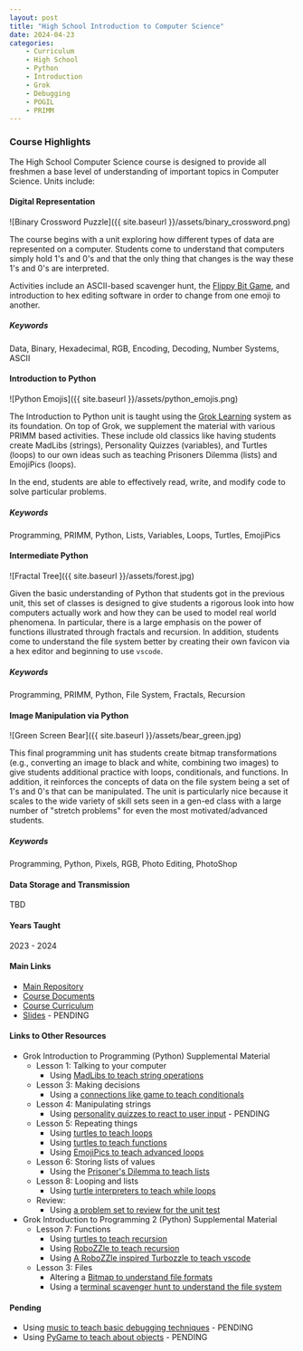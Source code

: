 ```yaml
---
layout: post
title: "High School Introduction to Computer Science"
date: 2024-04-23
categories:
    - Curriculum
    - High School
    - Python
    - Introduction
    - Grok
    - Debugging
    - POGIL
    - PRIMM
---
```


### Course Highlights

The High School Computer Science course is designed to provide all freshmen
a base level of understanding of important topics in Computer Science. Units
include:

#### Digital Representation

![Binary Crossword Puzzle]({{ site.baseurl }}/assets/binary_crossword.png)

The course begins with a unit exploring how different types of data are
represented on a computer. Students come to understand that computers simply
hold 1's and 0's and that the only thing that changes is the way these 1's and
0's are interpreted.

Activities include an ASCII-based scavenger hunt, the
[Flippy Bit Game](https://flippybitandtheattackofthehexadecimalsfrombase16.com/),
and introduction to hex editing software in order to change from one emoji to
another.

##### Keywords

Data, Binary, Hexadecimal, RGB, Encoding, Decoding, Number Systems, ASCII

#### Introduction to Python

![Python Emojis]({{ site.baseurl }}/assets/python_emojis.png)

The Introduction to Python unit is taught using the [Grok Learning](https://groklearning.com)
system as its foundation. On top of Grok, we supplement the material with
various PRIMM based activities. These include old classics like having students
create MadLibs (strings), Personality Quizzes (variables), and Turtles (loops)
to our own ideas such as teaching Prisoners Dilemma (lists) and EmojiPics
(loops).

In the end, students are able to effectively read, write, and modify code to
solve particular problems.

##### Keywords

Programming, PRIMM, Python, Lists, Variables, Loops, Turtles, EmojiPics

#### Intermediate Python

![Fractal Tree]({{ site.baseurl }}/assets/forest.jpg)

Given the basic understanding of Python that students got in the previous unit,
this set of classes is designed to give students a rigorous look into how
computers actually work and how they can be used to model real world phenomena.
In particular, there is a large emphasis on the power of functions illustrated
through fractals and recursion. In addition, students come to understand the
file system better by creating their own favicon via a hex editor and beginning
to use `vscode`.

##### Keywords

Programming, PRIMM, Python, File System, Fractals, Recursion

#### Image Manipulation via Python

![Green Screen Bear]({{ site.baseurl }}/assets/bear_green.jpg)

This final programming unit has students create bitmap transformations (e.g.,
converting an image to black and white, combining two images) to give students
additional practice with loops, conditionals, and functions. In addition, it
reinforces the concepts of data on the file system being a set of 1's and 0's
that can be manipulated. The unit is particularly nice because it scales to
the wide variety of skill sets seen in a gen-ed class with a large number of
"stretch problems" for even the most motivated/advanced students.

##### Keywords

Programming, Python, Pixels, RGB, Photo Editing, PhotoShop

#### Data Storage and Transmission

TBD

#### Years Taught

2023 - 2024

#### Main Links

- [Main Repository](https://github.com/holycrap872/HSIntroToCS)
- [Course Documents](https://github.com/holycrap872/HSIntroToCS/tree/mainline/CourseDocuments)
- [Course Curriculum](https://github.com/holycrap872/HSIntroToCS/tree/mainline/CourseMaterial)
- [Slides]() - PENDING

#### Links to Other Resources

- Grok Introduction to Programming (Python) Supplemental Material
    - Lesson 1: Talking to your computer
        - Using [MadLibs to teach string operations](https://docs.google.com/document/d/1-AwvVtv59yDz-mvorbLMAJdnjadjgOmC5QAquUhNyp0/edit?usp=sharing)
    - Lesson 3: Making decisions
        - Using a [connections like game to teach conditionals](https://docs.google.com/document/d/1LOTwfDylpD5fnUC1dwykx5nrTQwpntYi2X0pwWtR2Jw/edit?usp=sharing)
    - Lesson 4: Manipulating strings
        - Using [personality quizzes to react to user input]() - PENDING
    - Lesson 5: Repeating things
        - Using [turtles to teach loops](https://docs.google.com/document/d/11EBfbVgSfgujW9a0daKI-F-0pmtFd402UFUfevfomNI/edit?usp=sharing)
        - Using [turtles to teach functions](https://docs.google.com/document/d/1nuLRRCuIOU1Zo1gXZ4k0tzFMrFzH-8KSoizjojTbjrs/edit?usp=sharing)
        - Using [EmojiPics to teach advanced loops](https://docs.google.com/document/d/1eRyqf4Wh6QenNvJX7IhwrWWl2eKnvaMdclrB-PerWaM/edit?usp=sharing)
    - Lesson 6: Storing lists of values
        - Using the [Prisoner's Dilemma to teach lists](https://docs.google.com/document/d/1iJNkXb0R5W_jMuB-XOxgN02fbZqsR9DcLtz0XxeW7jg/edit?usp=sharing)
    - Lesson 8: Looping and lists
        - Using [turtle interpreters to teach while loops](https://docs.google.com/document/d/1mF3aDeWq6XYz056j8OPSvZ3ShTWoepHrrD5vVlUfK7w/edit?usp=sharing)
    - Review:
        - Using [a problem set to review for the unit test](https://docs.google.com/document/d/14GKx1AaB0O0fBH9AcmVAaJzPGk21_oIWB6BlDdjIhCY/edit?usp=sharing)
- Grok Introduction to Programming 2 (Python) Supplemental Material
    - Lesson 7: Functions
        - Using [turtles to teach recursion](https://docs.google.com/document/d/1uxqeDiqkhtJlYv2xL3hek8-EbtCOKydMh9Ba9qL2BvA/edit?usp=sharing)
        - Using [RoboZZle to teach recursion](https://docs.google.com/document/d/1geA35sBsmh0JVb86Vq6VlK-M6cPrrpXxdgqqpOUq6Yc/edit?usp=sharing)
        - Using [A RoboZZle inspired Turbozzle to teach vscode](https://docs.google.com/document/d/1fekLawCFuocIC7UNs41wR1hAvdX_QMzMMIOz599dnUU/edit)
    - Lesson 3: Files
        - Altering a [Bitmap to understand file formats](https://docs.google.com/document/d/1l6cYOHgc4svrhHIA_bq6oGIQXa7OGLsPTTuATS6NgbE/edit?usp=sharing)
        - Using a [terminal scavenger hunt to understand the file system](https://github.com/holycrap872/hp-learn-shell)

#### Pending

- Using [music to teach basic debugging techniques]() - PENDING
- Using [PyGame to teach about objects]() - PENDING
